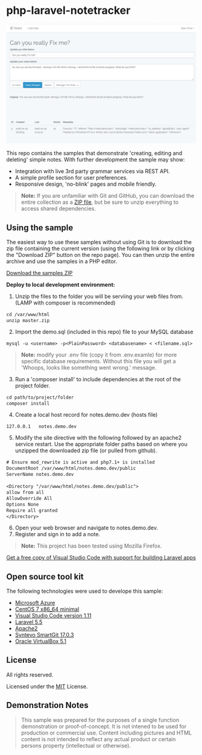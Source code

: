 # php-laravel-notetracker

![Screen shot](https://github.com/185SE14THST/php-laravel-notetracker/raw/master/demo.jpg "Sample #1")

This repo contains the samples that demonstrate 'creating, editing and deleting' simple notes. With further development the sample may show:
* Integration with live 3rd party grammar services via REST API.
* A simple profile section for user preferences.
* Responsive design, 'no-blink' pages and mobile friendly.

> **Note:** If you are unfamiliar with Git and GitHub, you can download the entire collection as a 
> [ZIP file](../../archive/master.zip), but be 
> sure to unzip everything to access shared dependencies. 

## Using the sample


The easiest way to use these samples without using Git is to download the zip file containing the current version (using the following link or by clicking the "Download ZIP" button on the repo page). You can then unzip the entire archive and use the samples in a PHP editor.

   [Download the samples ZIP](../../archive/master.zip)

   **Deploy to local development environment:** 
   1. Unzip the files to the folder you will be serviing your web files from. (LAMP with composer is recommended)
```
cd /var/www/html
unzip master.zip
```
   2. Import the demo.sql (included in this repo)  file to your MySQL database
```
mysql -u <username> -p<PlainPassword> <databasename> < <filename.sql>
```
> **Note:** modify your .env file (copy it from .env.examle) for more specific database requirements. Without this file you will get a 'Whoops, looks like something went wrong.' message.

   3. Run a 'composer install' to include dependencies at the root of the project folder.
```
cd path/to/project/folder
composer install
```
   4. Create a local host record for notes.demo.dev (hosts file)
```
127.0.0.1   notes.demo.dev
```
   5. Modify the site directive with the following followed by an apache2 service restart. Use the appropriate folder paths based on where you unzipped the downloaded zip file (or pulled from github).
```
# Ensure mod_rewrite is active and php7.1+ is installed
DocumentRoot /var/www/html/notes.demo.dev/public
ServerName notes.demo.dev

<Directory "/var/www/html/notes.demo.dev/public">
allow from all
AllowOverride All
Options None
Require all granted
</Directory>
```
   6. Open your web browser and navigate to notes.demo.dev.
   7. Register and sign in to add a note.
   
> **Note:** This project has been tested using Mozilla Firefox. 

[Get a free copy of Visual Studio Code with support for building Laravel apps](https://code.visualstudio.com/download)

## Open source tool kit
The following technologies were used to develope this sample:
* [Microsoft Azure](https://azure.microsoft.com/en-us/)
* [CentOS 7 x86_64 minimal](https://www.centos.org/)
* [Visual Studio Code version 1.11](https://code.visualstudio.com/)
* [Laravel 5.5](https://laravel.com/docs/5.5/releases)
* [Apache2](http://httpd.apache.org/)
* [Syntevo SmartGit 17.0.3](http://www.syntevo.com/smartgit/)
* [Oracle VirtualBox 5.1](https://www.virtualbox.org/)


## License

 All rights reserved.

Licensed under the [MIT](LICENSE.txt) License.

## Demonstration Notes
> This sample was prepared for the purposes of a single function demonstration or proof-of-concept. It is not intened to be used for production or commercial use. Content including pictures and HTML content is not intended to reflect any actual product or certain persons property (intellectual or otherwise).
